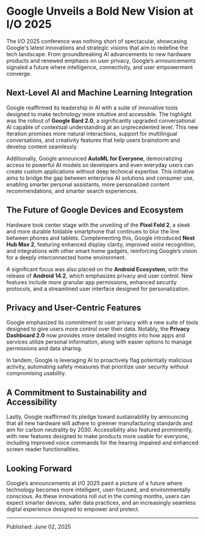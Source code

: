 # Google Unveils a Bold New Vision at I/O 2025

The I/O 2025 conference was nothing short of spectacular, showcasing Google's latest innovations and strategic visions that aim to redefine the tech landscape. From groundbreaking AI advancements to new hardware products and renewed emphasis on user privacy, Google’s announcements signaled a future where intelligence, connectivity, and user empowerment converge.

## Next-Level AI and Machine Learning Integration

Google reaffirmed its leadership in AI with a suite of innovative tools designed to make technology more intuitive and accessible. The highlight was the rollout of **Google Bard 2.0**, a significantly upgraded conversational AI capable of contextual understanding at an unprecedented level. This new iteration promises more natural interactions, support for multilingual conversations, and creativity features that help users brainstorm and develop content seamlessly.

Additionally, Google announced **AutoML for Everyone**, democratizing access to powerful AI models so developers and even everyday users can create custom applications without deep technical expertise. This initiative aims to bridge the gap between enterprise AI solutions and consumer use, enabling smarter personal assistants, more personalized content recommendations, and smarter search experiences.

## The Future of Google Devices and Ecosystem

Hardware took center stage with the unveiling of the **Pixel Fold 2**, a sleek and more durable foldable smartphone that continues to blur the line between phones and tablets. Complementing this, Google introduced **Nest Hub Max 2**, featuring enhanced display clarity, improved voice recognition, and integrations with other smart home gadgets, reinforcing Google’s vision for a deeply interconnected home environment.

A significant focus was also placed on the **Android Ecosystem**, with the release of **Android 14.2**, which emphasizes privacy and user control. New features include more granular app permissions, enhanced security protocols, and a streamlined user interface designed for personalization.

## Privacy and User-Centric Features

Google emphasized its commitment to user privacy with a new suite of tools designed to give users more control over their data. Notably, the **Privacy Dashboard 2.0** now provides more detailed insights into how apps and services utilize personal information, along with easier options to manage permissions and data sharing.

In tandem, Google is leveraging AI to proactively flag potentially malicious activity, automating safety measures that prioritize user security without compromising usability.

## A Commitment to Sustainability and Accessibility

Lastly, Google reaffirmed its pledge toward sustainability by announcing that all new hardware will adhere to greener manufacturing standards and aim for carbon neutrality by 2030. Accessibility also featured prominently, with new features designed to make products more usable for everyone, including improved voice commands for the hearing impaired and enhanced screen reader functionalities.

## Looking Forward

Google’s announcements at I/O 2025 paint a picture of a future where technology becomes more intelligent, user-focused, and environmentally conscious. As these innovations roll out in the coming months, users can expect smarter devices, safer data practices, and an increasingly seamless digital experience designed to empower and protect.

---

Published: June 02, 2025

